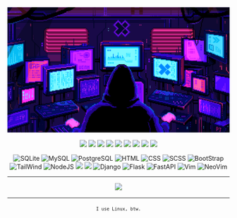 <div>
	<img src="https://raw.githubusercontent.com/alexsander4742/alexsander4742/main/images/profile.gif"/>
	<p align="center">
		<img src="https://img.shields.io/badge/Python-000000?style=for-the-badge&logo=python&logoColor=#3776AB"/>
		<img src="https://img.shields.io/badge/JavaScript-000000?style=for-the-badge&logo=javascript&logoColor=#F7DF1E"/>
		<img src="https://img.shields.io/badge/Linguage-000000?style=for-the-badge&logo=c&logoColor=#A8B9CC"/>
		<img src="https://img.shields.io/badge/Plus-000000?style=for-the-badge&logo=cplusplus&logoColor=#00599C"/>
		<img src="https://img.shields.io/badge/Java-000000?style=for-the-badge&logo=java&logoColor=#007396"/>
		<img src="https://img.shields.io/badge/Julia-000000?style=for-the-badge&logo=julia&logoColor=#9558B2"/>
		<img src="https://img.shields.io/badge/Elixir-000000?style=for-the-badge&logo=elixir&logoColor=#4B275F"/>
		<img src="https://img.shields.io/badge/Lua-000000?style=for-the-badge&logo=lua&logoColor=#2C2D72"/>
		<img src="https://img.shields.io/badge/GDScript-000000?style=for-the-badge&logo=godotengine&logoColor=#478CBF"/>
	</p>
	<p align="center">
		<img height="32" src="https://simpleicons.org/icons/sqlite.svg" title="SQLite" />
		<img height="32" src="https://simpleicons.org/icons/mysql.svg" title="MySQL" />
		<img height="32" src="https://simpleicons.org/icons/postgresql.svg" title="PostgreSQL" />
		<img height="32" src="https://simpleicons.org/icons/html5.svg" title="HTML" />
		<img height="32" src="https://simpleicons.org/icons/css3.svg" title="CSS" />
		<img height="32" src="https://simpleicons.org/icons/sass.svg" title="SCSS" />
		<img height="32" src="https://simpleicons.org/icons/bootstrap.svg" title="BootStrap" />
		<img height="32" src="https://simpleicons.org/icons/tailwindcss.svg" title="TailWind" />
		<img height="32" src="https://simpleicons.org/icons/nodedotjs.svg" title="NodeJS" />
		<img height="32" src="https://simpleicons.org/icons/typescript.svg"/>
		<img height="32" src="https://simpleicons.org/icons/godotengine.svg"/>
		<img height="32" src="https://simpleicons.org/icons/django.svg" title="Django" />
		<img height="32" src="https://simpleicons.org/icons/flask.svg" title="Flask" />
		<img height="32" src="https://simpleicons.org/icons/fastapi.svg" title="FastAPI" />
		<img height="32" src="https://simpleicons.org/icons/vim.svg" title="Vim" />
		<img height="32" src="https://simpleicons.org/icons/neovim.svg" title="NeoVim" />
	</p>
</div>
<hr>
<div align="center">
	<img src="https://github-readme-stats.vercel.app/api?username=Alexsander4742&show_icons=true&theme=codeSTACKr&include_all_commits=true&count_private=true&custom_title=Profile%20%3E%20Github%20Stats"/>
</div>
<hr>
<div align="center">
	<small><code>I use Linux, btw.</code></small>
</div>
